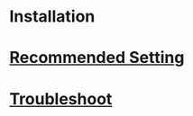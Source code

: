 # Installation

# [Recommended Setting](installation/ubuntu/recommended%20settings.md)

# [Troubleshoot](installation/ubuntu/troubleshoot.md)